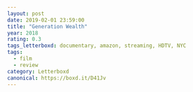 ```yaml
---
layout: post 
date: 2019-02-01 23:59:00
title: "Generation Wealth"
year: 2018
rating: 0.3
tags_letterboxd: documentary, amazon, streaming, HDTV, NYC
tags:
  - film
  - review
category: Letterboxd
canonical: https://boxd.it/D41Jv
---
```

